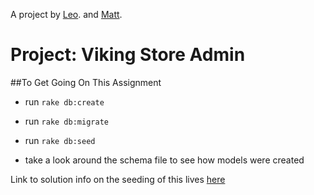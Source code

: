 A project by [Leo](https://github.com/leosaysger/project_viking_store.git). and [Matt](https://github.com/mnd-dsgn/project_viking_store.git).


Project: Viking Store Admin
========================

##To Get Going On This Assignment
- run `rake db:create`
- run `rake db:migrate`
- run `rake db:seed`

- take a look around the schema file to see how models were created

Link to solution info on the seeding of this lives [here](https://gist.github.com/betweenparentheses/0b6b325ceaaea76a521d)